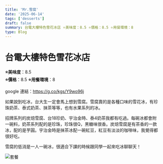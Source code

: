```yaml
---
title: 'Mr.雪腐'
date: '2025-06-14'
tags: ['desserts']
draft: false
summary: 台電大樓特色雪花冰店 ⭐️美味度：8.5 ⭐️價格：8.5 ⭐️用餐環境：8
type: Blog
---
```


# 台電大樓特色雪花冰店

**⭐️美味度**：8.5  
**⭐️價格**：8.5
**⭐️用餐環境**：8

google 連結：https://g.co/kgs/Y9wo96j

如果說到吃冰，台大生一定會馬上想到雪腐。雪腐賣的是各種口味的雪花冰，有珍珠奶茶、泰式奶茶、抹茶等等，也有水果系列的冰。

招牌系列的炭焙雪腐、台18珍奶、宇治金時、泰4奶茶我都有吃過。每碗冰都會附一碗料，奶茶系列配的是珍珠，珍珠很Q，黑糖味很香。炭焙雪腐是有茶香的一款冰，配的是芋圓。宇治金時是抹茶冰配一碗紅豆，紅豆有淡淡的咖啡味，我覺得都很好吃。

雪腐的低消是一人一碗冰，很適合下課的時候跟同學一起來吃冰聊聊天！

![套餐](/static/images/dessert4.png)
